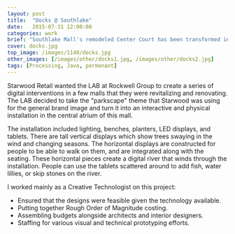 ```yaml
---
layout: post
title:  "Docks @ Southlake"
date:   2015-07-31 12:00:00
categories: work
brief: "Southlake Mall's remodeled Center Court has been transformed into an inspiring interactive installation!  The Docks is a one-of-a-kind 60-foot interactive digital river destinations, bringing technology and nature together for shoppers."
cover: docks.jpg
top_image: /images/1140/docks.jpg
other_images: [/images/other/docks1.jpg, /images/other/docks2.jpg]
tags: [Processing, Java, permenant]
---
```

Starwood Retail wanted the LAB at Rockwell Group to create a series of digital interventions in a few malls that they were revitalizing and renovating. The LAB decided to take the "parkscape" theme that Starwood was using for the general brand image and turn it into an interactive and physical installation in the central atrium of this mall.

The installation included lighting, benches, planters, LED displays, and tablets. There are tall vertical displays which show trees swaying in the wind and changing seasons. The horizontal displays are constructed for people to be able to walk on them, and are integrated along with the seating. These horizontal pieces create a digital river that winds through the installation. People can use the tablets scattered around to add fish, water lillies, or skip stones on the river.

I worked mainly as a Creative Technologist on this project:

* Ensured that the designs were feasible given the technology available. 
* Putting together Rough Order of Magnitude costing. 
* Assembling budgets alongside architects and interior designers. 
* Staffing for various visual and technical prototyping efforts.
